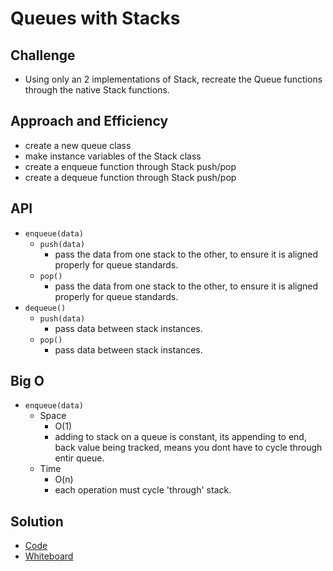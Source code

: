 # Queues with Stacks

## Challenge
- Using only an 2 implementations of Stack, recreate the Queue functions through the native Stack functions. 


## Approach and Efficiency
- create a new queue class
- make instance variables of the Stack class
- create a enqueue function through Stack push/pop
- create a dequeue function through Stack push/pop

## API
- ```enqueue(data)```
  - ```push(data)```
    - pass the data from one stack to the other, to ensure it is aligned properly for queue standards.
  - ```pop()```
    - pass the data from one stack to the other, to ensure it is aligned properly for queue standards.
- ```dequeue()```
  - ```push(data)```
    - pass data between stack instances. 
  - ```pop()```
    - pass data between stack instances. 


## Big O
- ```enqueue(data)```
  - Space
    - O(1)
    - adding to stack on a queue is constant, its appending to end, back value being tracked, means you dont have to cycle through entir queue. 
  - Time
    - O(n)
    - each operation must cycle 'through' stack.
  


## Solution 
- [Code](../../src/main/java/code401Challenges/QueueWithStacks)
- [Whiteboard](../img/mergedListsWhiteboard.jpg)